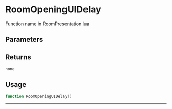# RoomOpeningUIDelay
Function name in RoomPresentation.lua
## Parameters

## Returns
`none`
## Usage
```lua
function RoomOpeningUIDelay()
```
---
